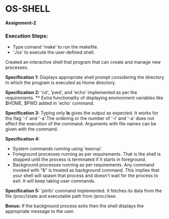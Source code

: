 # OS-SHELL

**Assignment-2**

### Execution Steps:
* Type comand 'make' to run the makefile.
* './os' to execute the user-defined shell.

Created an interactive shell that program that can create and manage new processes.

**Specification 1:**
Displays appropriate shell prompt considering the directory in which the program is executed as Home directory.


**Specification 2:**
'cd', 'pwd', and 'echo' implemented as per the requirements.
** Extra functionality of displaying environment variables like $HOME, $PWD added in 'echo' command.

**Specification 3:**
Typing only **ls** gives the output as expected.
It works for the flag '-l' and '-a'.The ordering or the number of '-l' and '-a' does not affect the execution of the command. Arguments with file names can be given with the command.

**Specification 4:**
* System commands running using 'execvp'.
* Foreground processes running as per requirements. That is the shell is stopped until the process is terminated if it starts in foreground.
* Background processes running as per requirements. Any command invoked with "&" is treated as background command. This implies that your shell will spawn that process and doesn't wait for the process to exit. It will keep taking user commands.

**Specification 5:**
'pinfo' command implemented. It  fetches its data from the file /proc/<pid>/state and executable path from /proc/<pid>/exe.

**Bonus:**
If the background process exits then the shell displays the appropriate message to the user.

